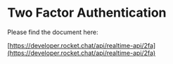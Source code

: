 # Two Factor Authentication

Please find the document here: 

[https://developer.rocket.chat/api/realtime-api/2fa](https://developer.rocket.chat/api/realtime-api/2fa)

